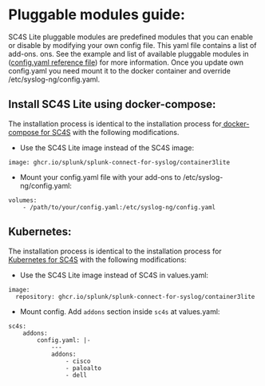# Pluggable modules guide:

SC4S Lite pluggable modules are predefined modules that you can enable or disable by modifying your own config file. This yaml file contains a list of add-ons. ons. See the example and list of available pluggable modules in ([config.yaml reference file](https://github.com/splunk/splunk-connect-for-syslog/blob/main/package/lite/etc/config.yaml)) for more information. Once you update own config.yaml you need mount it to the docker container and override /etc/syslog-ng/config.yaml.


## Install SC4S Lite using docker-compose:

The installation process is identical to the installation process for[ docker-compose for SC4S](./gettingstarted/docker-compose.md) with the following modifications.

* Use the SC4S Lite image instead of the SC4S image:
```
image: ghcr.io/splunk/splunk-connect-for-syslog/container3lite
```

* Mount your config.yaml file with your add-ons to /etc/syslog-ng/config.yaml:

```
volumes:
    - /path/to/your/config.yaml:/etc/syslog-ng/config.yaml
```

## Kubernetes:

The installation process is identical to the installation process for [Kubernetes for SC4S](./gettingstarted/k8s-microk8s.md) with the following modifications:

* Use the SC4S Lite image instead of SC4S in values.yaml:
```
image:
  repository: ghcr.io/splunk/splunk-connect-for-syslog/container3lite
```

* Mount config. Add `addons` section inside `sc4s` at values.yaml:

```
sc4s:
    addons:
        config.yaml: |-
            ---
            addons:
                - cisco
                - paloalto
                - dell
```
